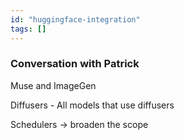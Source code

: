 ```yaml
---
id: "huggingface-integration"
tags: []
---
```


### Conversation with Patrick

Muse and ImageGen

Diffusers - All models that use diffusers

Schedulers -> broaden the scope
